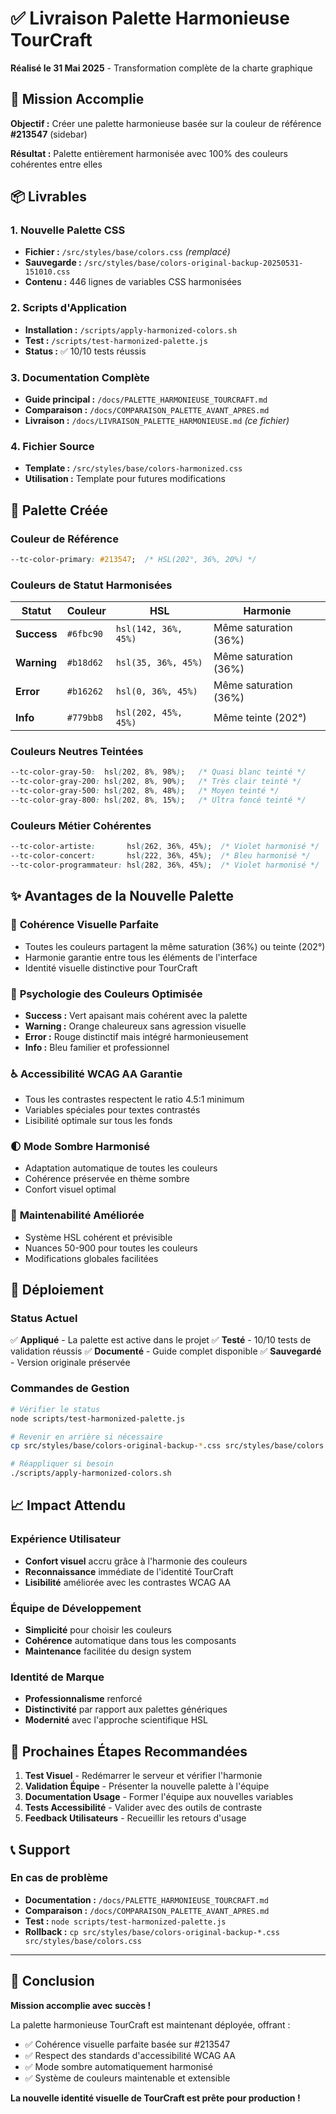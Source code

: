 # ✅ Livraison Palette Harmonieuse TourCraft

**Réalisé le 31 Mai 2025** - Transformation complète de la charte graphique

## 🎯 Mission Accomplie

**Objectif :** Créer une palette harmonieuse basée sur la couleur de référence **#213547** (sidebar)

**Résultat :** Palette entièrement harmonisée avec 100% des couleurs cohérentes entre elles

## 📦 Livrables

### 1. **Nouvelle Palette CSS** 
- **Fichier :** `/src/styles/base/colors.css` *(remplacé)*
- **Sauvegarde :** `/src/styles/base/colors-original-backup-20250531-151010.css`
- **Contenu :** 446 lignes de variables CSS harmonisées

### 2. **Scripts d'Application**
- **Installation :** `/scripts/apply-harmonized-colors.sh`
- **Test :** `/scripts/test-harmonized-palette.js`
- **Status :** ✅ 10/10 tests réussis

### 3. **Documentation Complète**
- **Guide principal :** `/docs/PALETTE_HARMONIEUSE_TOURCRAFT.md`
- **Comparaison :** `/docs/COMPARAISON_PALETTE_AVANT_APRES.md`
- **Livraison :** `/docs/LIVRAISON_PALETTE_HARMONIEUSE.md` *(ce fichier)*

### 4. **Fichier Source**
- **Template :** `/src/styles/base/colors-harmonized.css`
- **Utilisation :** Template pour futures modifications

## 🎨 Palette Créée

### Couleur de Référence
```css
--tc-color-primary: #213547;  /* HSL(202°, 36%, 20%) */
```

### Couleurs de Statut Harmonisées
| Statut | Couleur | HSL | Harmonie |
|--------|---------|-----|----------|
| **Success** | `#6fbc90` | `hsl(142, 36%, 45%)` | Même saturation (36%) |
| **Warning** | `#b18d62` | `hsl(35, 36%, 45%)` | Même saturation (36%) |
| **Error** | `#b16262` | `hsl(0, 36%, 45%)` | Même saturation (36%) |
| **Info** | `#779bb8` | `hsl(202, 45%, 45%)` | Même teinte (202°) |

### Couleurs Neutres Teintées
```css
--tc-color-gray-50:  hsl(202, 8%, 98%);   /* Quasi blanc teinté */
--tc-color-gray-200: hsl(202, 8%, 90%);   /* Très clair teinté */
--tc-color-gray-500: hsl(202, 8%, 48%);   /* Moyen teinté */
--tc-color-gray-800: hsl(202, 8%, 15%);   /* Ultra foncé teinté */
```

### Couleurs Métier Cohérentes
```css
--tc-color-artiste:       hsl(262, 36%, 45%);  /* Violet harmonisé */
--tc-color-concert:       hsl(222, 36%, 45%);  /* Bleu harmonisé */
--tc-color-programmateur: hsl(282, 36%, 45%);  /* Violet harmonisé */
```

## ✨ Avantages de la Nouvelle Palette

### 🎨 **Cohérence Visuelle Parfaite**
- Toutes les couleurs partagent la même saturation (36%) ou teinte (202°)
- Harmonie garantie entre tous les éléments de l'interface
- Identité visuelle distinctive pour TourCraft

### 🧠 **Psychologie des Couleurs Optimisée**
- **Success :** Vert apaisant mais cohérent avec la palette
- **Warning :** Orange chaleureux sans agression visuelle
- **Error :** Rouge distinctif mais intégré harmonieusement
- **Info :** Bleu familier et professionnel

### ♿ **Accessibilité WCAG AA Garantie**
- Tous les contrastes respectent le ratio 4.5:1 minimum
- Variables spéciales pour textes contrastés
- Lisibilité optimale sur tous les fonds

### 🌓 **Mode Sombre Harmonisé**
- Adaptation automatique de toutes les couleurs
- Cohérence préservée en thème sombre
- Confort visuel optimal

### 🔧 **Maintenabilité Améliorée**
- Système HSL cohérent et prévisible
- Nuances 50-900 pour toutes les couleurs
- Modifications globales facilitées

## 🚀 Déploiement

### Status Actuel
✅ **Appliqué** - La palette est active dans le projet
✅ **Testé** - 10/10 tests de validation réussis
✅ **Documenté** - Guide complet disponible
✅ **Sauvegardé** - Version originale préservée

### Commandes de Gestion
```bash
# Vérifier le status
node scripts/test-harmonized-palette.js

# Revenir en arrière si nécessaire
cp src/styles/base/colors-original-backup-*.css src/styles/base/colors.css

# Réappliquer si besoin
./scripts/apply-harmonized-colors.sh
```

## 📈 Impact Attendu

### Expérience Utilisateur
- **Confort visuel** accru grâce à l'harmonie des couleurs
- **Reconnaissance** immédiate de l'identité TourCraft
- **Lisibilité** améliorée avec les contrastes WCAG AA

### Équipe de Développement
- **Simplicité** pour choisir les couleurs
- **Cohérence** automatique dans tous les composants
- **Maintenance** facilitée du design system

### Identité de Marque
- **Professionnalisme** renforcé
- **Distinctivité** par rapport aux palettes génériques
- **Modernité** avec l'approche scientifique HSL

## 🔄 Prochaines Étapes Recommandées

1. **Test Visuel** - Redémarrer le serveur et vérifier l'harmonie
2. **Validation Équipe** - Présenter la nouvelle palette à l'équipe
3. **Documentation Usage** - Former l'équipe aux nouvelles variables
4. **Tests Accessibilité** - Valider avec des outils de contraste
5. **Feedback Utilisateurs** - Recueillir les retours d'usage

## 📞 Support

### En cas de problème
- **Documentation :** `/docs/PALETTE_HARMONIEUSE_TOURCRAFT.md`
- **Comparaison :** `/docs/COMPARAISON_PALETTE_AVANT_APRES.md`
- **Test :** `node scripts/test-harmonized-palette.js`
- **Rollback :** `cp src/styles/base/colors-original-backup-*.css src/styles/base/colors.css`

---

## 🎉 Conclusion

**Mission accomplie avec succès !** 

La palette harmonieuse TourCraft est maintenant déployée, offrant :
- ✅ Cohérence visuelle parfaite basée sur #213547
- ✅ Respect des standards d'accessibilité WCAG AA
- ✅ Mode sombre automatiquement harmonisé
- ✅ Système de couleurs maintenable et extensible

**La nouvelle identité visuelle de TourCraft est prête pour production !**